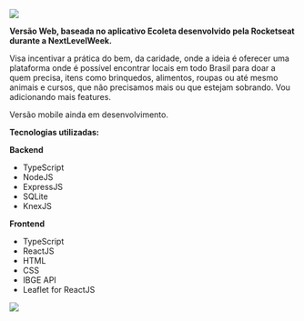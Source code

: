 ![](https://i.ibb.co/925gyJP/logo-edoacao.png)

**Versão Web, baseada no aplicativo Ecoleta desenvolvido pela Rocketseat durante a NextLevelWeek.**

Visa incentivar a prática do bem, da caridade, onde a ideia é oferecer uma plataforma onde é possível encontrar locais em todo Brasil para doar a quem precisa, itens como brinquedos, alimentos, roupas ou até mesmo animais e cursos, que não precisamos mais ou que estejam sobrando.
Vou adicionando mais features.

Versão mobile ainda em desenvolvimento.

**Tecnologias utilizadas:**

**Backend**
- TypeScript
- NodeJS
- ExpressJS
- SQLite
- KnexJS

**Frontend**
- TypeScript
- ReactJS
- HTML
- CSS
- IBGE API
- Leaflet for ReactJS

![](https://i.ibb.co/09Dfcdj/Screenshot-from-2020-06-06-14-41-49.png)
